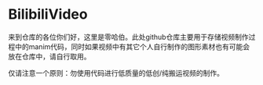# BilibiliVideo
来到仓库的各位你们好，这里是零哈伯。此处github仓库主要用于存储视频制作过程中的manim代码，同时如果视频中有其它个人自行制作的图形素材也有可能会放在仓库中，请自行取用。

仅请注意一个原则：勿使用代码进行低质量的低创/纯搬运视频的制作。
